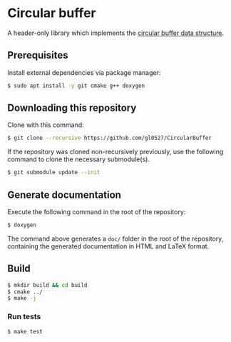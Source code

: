 # Circular buffer

A header-only library which implements the [circular buffer data structure](https://en.wikipedia.org/wiki/Circular_buffer).

## Prerequisites

Install external dependencies via package manager:
```sh
$ sudo apt install -y git cmake g++ doxygen
```

## Downloading this repository

Clone with this command:
```sh
$ git clone --recursive https://github.com/gl0527/CircularBuffer
```

If the repository was cloned non-recursively previously, use the following command to clone the necessary submodule(s).
```sh
$ git submodule update --init
```

## Generate documentation
Execute the following command in the root of the repository:
```sh
$ doxygen
```
The command above generates a `doc/` folder in the root of the repository,
containing the generated documentation in HTML and LaTeX format.

## Build

```sh
$ mkdir build && cd build
$ cmake ../
$ make -j
```

### Run tests
```sh
$ make test
```

